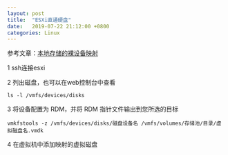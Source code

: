 ```yaml
---
layout: post
title:  "ESXi直通硬盘"
date:   2019-07-22 21:12:00 +0800
categories: Linux
---
```

参考文章：[本地存储的裸设备映射](https://kb.vmware.com/s/article/1017530?lang=zh_CN)

1 ssh连接esxi

2 列出磁盘，也可以在web控制台中查看

```shell
ls -l /vmfs/devices/disks
```

3 将设备配置为 RDM，并将 RDM 指针文件输出到您所选的目标
```shell
vmkfstools -z /vmfs/devices/disks/磁盘设备名 /vmfs/volumes/存储池/目录/虚拟磁盘名.vmdk
```

4 在虚拟机中添加映射的虚拟磁盘

